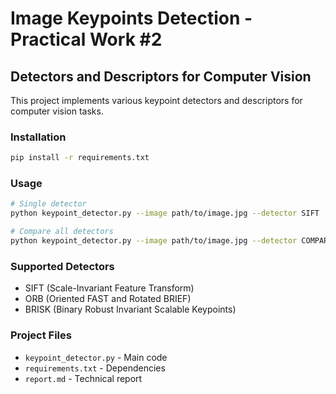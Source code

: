 # Image Keypoints Detection - Practical Work #2

## Detectors and Descriptors for Computer Vision

This project implements various keypoint detectors and descriptors for computer vision tasks.

### Installation
```bash
pip install -r requirements.txt
```

### Usage
```bash
# Single detector
python keypoint_detector.py --image path/to/image.jpg --detector SIFT

# Compare all detectors  
python keypoint_detector.py --image path/to/image.jpg --detector COMPARE
```

### Supported Detectors
- SIFT (Scale-Invariant Feature Transform)
- ORB (Oriented FAST and Rotated BRIEF) 
- BRISK (Binary Robust Invariant Scalable Keypoints)

### Project Files
- `keypoint_detector.py` - Main code
- `requirements.txt` - Dependencies  
- `report.md` - Technical report
